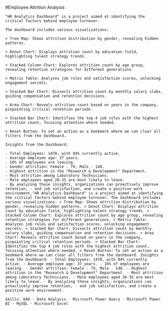 #Employee Attrition Analysis


    "HR Analytics Dashboard" is a project aimed at identifying the critical factors behind employee turnover.

    The dashboard includes various visualizations:

    > Tree Map: Shows attrition distribution by gender, revealing hidden patterns.

    > Donut Chart: Displays attrition count by education field, highlighting talent strategy trends.

    > Stacked Column Chart: Explores attrition count by age group, revealing retention strategies for different generations.

    > Matrix Table: Analyzes job roles and satisfaction scores, unlocking engagement secrets.

    > Stacked Bar Chart: Dissects attrition count by monthly salary slabs, guiding compensation and retention decisions.

    > Area Chart: Reveals attrition count based on years in the company, pinpointing critical retention periods.

    > Stacked Bar Chart: Identifies the top 4 job roles with the highest attrition count, focusing attention where needed.

    > Reset Button: To set an action as a bookmark where we can clear all filters from the dashboard.

    Insights from the Dashboard:

    - Total Employees: 1470, with 84% currently active.
    - Average employee age: 37 years.
    - 16% of employees are leaving.
    - Gender attrition: Female - 79, Male - 140.
    - Highest attrition in the "Research & Development" Department.
    - Most attrition among Laboratory Technicians.
    - Male employees aged 26-35 are most likely to leave.
    - By analyzing these insights, organizations can proactively improve retention, - and job satisfaction, and create a positive work environment."HR Analytics Dashboard" is a project aimed at identifying the critical factors behind employee turnover. The dashboard includes various visualizations: > Tree Map: Shows attrition distribution by gender, revealing hidden patterns. > Donut Chart: Displays attrition count by education field, highlighting talent strategy trends. > Stacked Column Chart: Explores attrition count by age group, revealing retention strategies for different generations. > Matrix Table: Analyzes job roles and satisfaction scores, unlocking engagement secrets. > Stacked Bar Chart: Dissects attrition count by monthly salary slabs, guiding compensation and retention decisions. > Area Chart: Reveals attrition count based on years in the company, pinpointing critical retention periods. > Stacked Bar Chart: Identifies the top 4 job roles with the highest attrition count, focusing attention where needed. > Reset Button: To set an action as a bookmark where we can clear all filters from the dashboard. Insights from the Dashboard: - Total Employees: 1470, with 84% currently active. - Average employee age: 37 years. - 16% of employees are leaving. - Gender attrition: Female - 79, Male - 140. - Highest attrition in the "Research & Development" Department. - Most attrition among Laboratory Technicians. - Male employees aged 26-35 are most likely to leave. - By analyzing these insights, organizations can proactively improve retention, - and job satisfaction, and create a positive work environment.

    Skills: DAX · Data Analysis · Microsoft Power Query · Microsoft Power BI · MySQL · Microsoft Excel

